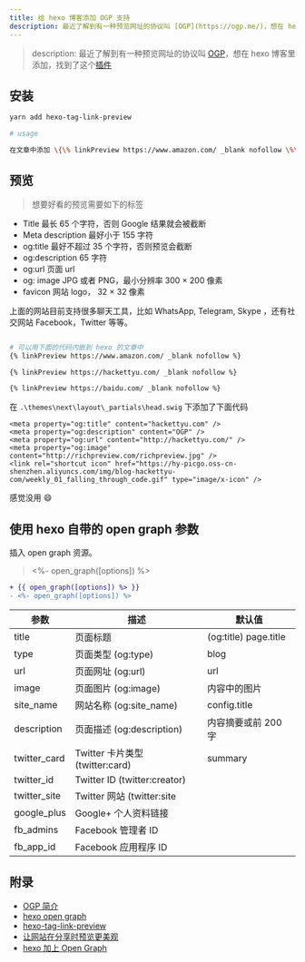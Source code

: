 ```yaml
---
title: 给 hexo 博客添加 OGP 支持
description: 最近了解到有一种预览网址的协议叫 [OGP](https://ogp.me/)，想在 hexo 博客里添加，找到了这个[插件](https://github.com/minamo173/hexo-tag-link-preview)
---
```


> description: 最近了解到有一种预览网址的协议叫 [OGP](https://ogp.me/)，想在 hexo 博客里添加，找到了这个[插件](https://github.com/minamo173/hexo-tag-link-preview)

## 安装

``` bash
yarn add hexo-tag-link-preview

# usage

在文章中添加 \{\% linkPreview https://www.amazon.com/ _blank nofollow \%\}
```

## 预览

> 想要好看的预览需要如下的标签

- Title 最长 65 个字符，否则 Google 结果就会被截断
- Meta description 最好小于 155 字符
- og:title 最好不超过 35 个字符，否则预览会截断
- og:description 65 字符
- og:url 页面 url
- og: image JPG 或者 PNG，最小分辨率 300 × 200 像素
- favicon 网站 logo， 32 × 32 像素

上面的网站目前支持很多聊天工具，比如 WhatsApp, Telegram, Skype ，还有社交网站 Facebook，Twitter 等等。

``` sh

# 可以用下面的代码内嵌到 hexo 的文章中
{% linkPreview https://www.amazon.com/ _blank nofollow %}

{% linkPreview https://hackettyu.com/ _blank nofollow %}

{% linkPreview https://baidu.com/ _blank nofollow %}
```

在 `.\themes\next\layout\_partials\head.swig` 下添加了下面代码

``` swig
<meta property="og:title" content="hackettyu.com" />
<meta property="og:description" content="OGP" />
<meta property="og:url" content="http://hackettyu.com/" />
<meta property="og:image" content="http://richpreview.com/richpreview.jpg" />
<link rel="shortcut icon" href="https://hy-picgo.oss-cn-shenzhen.aliyuncs.com/img/blog-hackettyu-com/weekly_01_falling_through_code.gif" type="image/x-icon" />
```

感觉没用 :smile:

## 使用 hexo 自带的 open graph 参数

插入 open graph 资源。

> <%- open_graph([options]) %>

``` diff
+ {{ open_graph([options]) %> }}
- <%- open_graph([options]) %>
```

| 参数 | 描述 | 默认值 |
| --- | --- | --- |
| title | 页面标题 | (og:title) page.title |
| type | 页面类型 (og:type) | blog |
| url | 页面网址 (og:url) | url |
| image | 页面图片 (og:image) | 内容中的图片 |
| site_name | 网站名称 (og:site_name) | config.title |
| description | 页面描述 (og:description) | 内容摘要或前 200 字 |
| twitter_card | Twitter 卡片类型 (twitter:card) | summary |
| twitter_id | Twitter ID (twitter:creator) |
| twitter_site | Twitter 网站 (twitter:site |
| google_plus | Google+ 个人资料链接 |
| fb_admins | Facebook 管理者 ID |
| fb_app_id | Facebook 应用程序 ID |

## 附录

- [OGP 简介](https://ogp.me/)
- [hexo open graph](https://hexo.io/zh-cn/docs/helpers.html#open-graph)
- [hexo-tag-link-preview](https://github.com/minamo173/hexo-tag-link-preview)
- [让网站在分享时预览更美观](http://einverne.github.io/post/2016/08/rich-preview.html)
- [hexo 加上 Open Graph](https://dwatow.github.io/2018/02-07-hexo/hexo-open-graph/)
